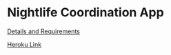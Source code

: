 # Nightlife Coordination App
[Details and Requirements](https://www.freecodecamp.com/challenges/build-a-nightlife-coordination-app)

[Heroku Link](https://jomcode-fcc-nightlife.herokuapp.com/)
